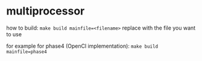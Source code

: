 # multiprocessor

how to build:
```make build mainfile=<filename>```
replace <filename> with the file you want to use

for example for phase4 (OpenCl implementation):
```make build mainfile=phase4```

